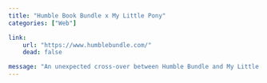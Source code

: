 ```yaml
---
title: "Humble Book Bundle x My Little Pony"
categories: ["Web"]

link:
    url: "https://www.humblebundle.com/"
    dead: false

message: "An unexpected cross-over between Humble Bundle and My Little Pony!"
---
```

